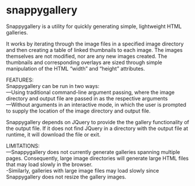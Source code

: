snappygallery
=============
Snappygallery is a utility for quickly generating simple, lightweight HTML galleries.

It works by iterating through the image files in a specified image directory and then creating a table of linked thumbnails to each image. The images themselves are not modified, nor are any new images created. The thumbnails and corresponding overlays are sized through simple manipulation of the HTML “width” and “height” attributes.

FEATURES:<br />
Snappygallery can be run in two ways:<br />
—Using traditional command-line argument passing, where the image directory and output file are passed in as the respective arguments<br />
—Without arguments in an interactive mode, in which the user is prompted to supply the location of the image directory and output file.

Snappygallery depends on JQuery to provide the the gallery functionality of the output file. If it does not find JQuery in a directory with the output file at runtime, it will download the file or exit.


LIMITATIONS:<br />
—Snappygallery does not currently generate galleries spanning multiple pages. Consequently, large image directories will generate large HTML files that may load slowly in the browser.<br />
-Similarly, galleries with large image files may load slowly since Snappygallery does not resize the gallery images.
